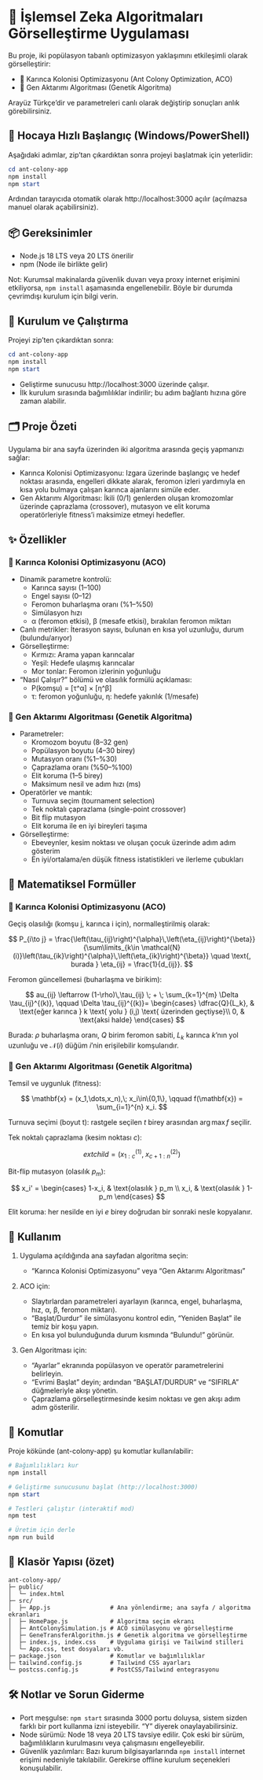 # 🧠 İşlemsel Zeka Algoritmaları Görselleştirme Uygulaması

Bu proje, iki popülasyon tabanlı optimizasyon yaklaşımını etkileşimli olarak görselleştirir:

- 🐜 Karınca Kolonisi Optimizasyonu (Ant Colony Optimization, ACO)
- 🧬 Gen Aktarımı Algoritması (Genetik Algoritma)

Arayüz Türkçe’dir ve parametreleri canlı olarak değiştirip sonuçları anlık görebilirsiniz.

## 🚀 Hocaya Hızlı Başlangıç (Windows/PowerShell)

Aşağıdaki adımlar, zip’tan çıkardıktan sonra projeyi başlatmak için yeterlidir:

```powershell
cd ant-colony-app
npm install
npm start
```

Ardından tarayıcıda otomatik olarak http://localhost:3000 açılır (açılmazsa manuel olarak açabilirsiniz).

## 📦 Gereksinimler

- Node.js 18 LTS veya 20 LTS önerilir
- npm (Node ile birlikte gelir)

Not: Kurumsal makinalarda güvenlik duvarı veya proxy internet erişimini etkiliyorsa, `npm install` aşamasında engellenebilir. Böyle bir durumda çevrimdışı kurulum için bilgi verin.

## 🔧 Kurulum ve Çalıştırma

Projeyi zip’ten çıkardıktan sonra:

```powershell
cd ant-colony-app
npm install
npm start
```

- Geliştirme sunucusu http://localhost:3000 üzerinde çalışır.
- İlk kurulum sırasında bağımlılıklar indirilir; bu adım bağlantı hızına göre zaman alabilir.

## 🗂️ Proje Özeti

Uygulama bir ana sayfa üzerinden iki algoritma arasında geçiş yapmanızı sağlar:

- Karınca Kolonisi Optimizasyonu: Izgara üzerinde başlangıç ve hedef noktası arasında, engelleri dikkate alarak, feromon izleri yardımıyla en kısa yolu bulmaya çalışan karınca ajanlarını simüle eder.
- Gen Aktarımı Algoritması: İkili (0/1) genlerden oluşan kromozomlar üzerinde çaprazlama (crossover), mutasyon ve elit koruma operatörleriyle fitness’i maksimize etmeyi hedefler.

## ✨ Özellikler

### 🐜 Karınca Kolonisi Optimizasyonu (ACO)

- Dinamik parametre kontrolü:
  - Karınca sayısı (1–100)
  - Engel sayısı (0–12)
  - Feromon buharlaşma oranı (%1–%50)
  - Simülasyon hızı
  - α (feromon etkisi), β (mesafe etkisi), bırakılan feromon miktarı
- Canlı metrikler: İterasyon sayısı, bulunan en kısa yol uzunluğu, durum (bulundu/arıyor)
- Görselleştirme:
  - Kırmızı: Arama yapan karıncalar
  - Yeşil: Hedefe ulaşmış karıncalar
  - Mor tonlar: Feromon izlerinin yoğunluğu
- “Nasıl Çalışır?” bölümü ve olasılık formülü açıklaması:
  - P(komşu) = [τ^α] × [η^β]
  - τ: feromon yoğunluğu, η: hedefe yakınlık (1/mesafe)

### 🧬 Gen Aktarımı Algoritması (Genetik Algoritma)

- Parametreler:
  - Kromozom boyutu (8–32 gen)
  - Popülasyon boyutu (4–30 birey)
  - Mutasyon oranı (%1–%30)
  - Çaprazlama oranı (%50–%100)
  - Elit koruma (1–5 birey)
  - Maksimum nesil ve adım hızı (ms)
- Operatörler ve mantık:
  - Turnuva seçim (tournament selection)
  - Tek noktalı çaprazlama (single-point crossover)
  - Bit flip mutasyon
  - Elit koruma ile en iyi bireyleri taşıma
- Görselleştirme:
  - Ebeveynler, kesim noktası ve oluşan çocuk üzerinde adım adım gösterim
  - En iyi/ortalama/en düşük fitness istatistikleri ve ilerleme çubukları

## 📐 Matematiksel Formüller

### 🐜 Karınca Kolonisi Optimizasyonu (ACO)

Geçiş olasılığı (komşu j, karınca i için), normalleştirilmiş olarak:

$$
P_{i\to j}
= \frac{\left(\tau_{ij}\right)^{\alpha}\,\left(\eta_{ij}\right)^{\beta}}
{\sum\limits_{k\in \mathcal{N}(i)}\left(\tau_{ik}\right)^{\alpha}\,\left(\eta_{ik}\right)^{\beta}}
\quad \text{, burada } \eta_{ij} = \frac{1}{d_{ij}}.
$$

Feromon güncellemesi (buharlaşma ve birikim):

$$
	au_{ij} \leftarrow (1-\rho)\,\tau_{ij}
\; + \; \sum_{k=1}^{m} \Delta \tau_{ij}^{(k)},
\qquad
\Delta \tau_{ij}^{(k)}=
\begin{cases}
\dfrac{Q}{L_k}, & \text{eğer karınca } k \text{ yolu } (i,j) \text{ üzerinden geçtiyse}\\
0, & \text{aksi halde}
\end{cases}
$$

Burada: $\rho$ buharlaşma oranı, $Q$ birim feromon sabiti, $L_k$ karınca $k$’nın yol uzunluğu ve $\mathcal{N}(i)$ düğüm $i$’nin erişilebilir komşularıdır.

### 🧬 Gen Aktarımı Algoritması (Genetik Algoritma)

Temsil ve uygunluk (fitness):

$$
\mathbf{x} = (x_1,\dots,x_n),\; x_i\in\{0,1\},
\qquad
f(\mathbf{x}) = \sum_{i=1}^{n} x_i.
$$

Turnuva seçimi (boyut t): rastgele seçilen $t$ birey arasından $\arg\max f$ seçilir.

Tek noktalı çaprazlama (kesim noktası $c$):

$$
	ext{child} = (x^{(1)}_{1:c},\; x^{(2)}_{c+1:n})
$$

Bit-flip mutasyon (olasılık $p_m$):

$$
x_i' =
\begin{cases}
1-x_i, & \text{olasılık } p_m \\
x_i, & \text{olasılık } 1-p_m
\end{cases}
$$

Elit koruma: her nesilde en iyi $e$ birey doğrudan bir sonraki nesle kopyalanır.

## 🧭 Kullanım

1. Uygulama açıldığında ana sayfadan algoritma seçin:

   - “Karınca Kolonisi Optimizasyonu” veya “Gen Aktarımı Algoritması”

2. ACO için:

   - Slaytırlardan parametreleri ayarlayın (karınca, engel, buharlaşma, hız, α, β, feromon miktarı).
   - “Başlat/Durdur” ile simülasyonu kontrol edin, “Yeniden Başlat” ile temiz bir koşu yapın.
   - En kısa yol bulunduğunda durum kısmında “Bulundu!” görünür.

3. Gen Algoritması için:
   - “Ayarlar” ekranında popülasyon ve operatör parametrelerini belirleyin.
   - “Evrimi Başlat” deyin; ardından “BAŞLAT/DURDUR” ve “SIFIRLA” düğmeleriyle akışı yönetin.
   - Çaprazlama görselleştirmesinde kesim noktası ve gen akışı adım adım gösterilir.

## 🧪 Komutlar

Proje kökünde (ant-colony-app) şu komutlar kullanılabilir:

```powershell
# Bağımlılıkları kur
npm install

# Geliştirme sunucusunu başlat (http://localhost:3000)
npm start

# Testleri çalıştır (interaktif mod)
npm test

# Üretim için derle
npm run build
```

## 📁 Klasör Yapısı (özet)

```
ant-colony-app/
├─ public/
│  └─ index.html
├─ src/
│  ├─ App.js                 # Ana yönlendirme; ana sayfa / algoritma ekranları
│  ├─ HomePage.js            # Algoritma seçim ekranı
│  ├─ AntColonySimulation.js # ACO simülasyonu ve görselleştirme
│  ├─ GeneTransferAlgorithm.js # Genetik algoritma ve görselleştirme
│  ├─ index.js, index.css    # Uygulama girişi ve Tailwind stilleri
│  └─ App.css, test dosyaları vb.
├─ package.json              # Komutlar ve bağımlılıklar
├─ tailwind.config.js        # Tailwind CSS ayarları
└─ postcss.config.js         # PostCSS/Tailwind entegrasyonu
```

## 🛠️ Notlar ve Sorun Giderme

- Port meşgulse: `npm start` sırasında 3000 portu doluysa, sistem sizden farklı bir port kullanma izni isteyebilir. “Y” diyerek onaylayabilirsiniz.
- Node sürümü: Node 18 veya 20 LTS tavsiye edilir. Çok eski bir sürüm, bağımlılıkların kurulmasını veya çalışmasını engelleyebilir.
- Güvenlik yazılımları: Bazı kurum bilgisayarlarında `npm install` internet erişimi nedeniyle takılabilir. Gerekirse offline kurulum seçenekleri konuşulabilir.
